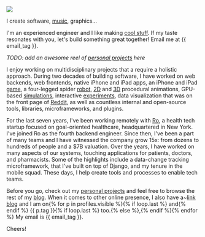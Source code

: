 ![](16-9-plotter.jpg)

I create software, [music][], graphics…

I'm an experienced engineer and I like making [cool stuff](/). If my taste resonates with you, let's build something great together! Email me at {{ email_tag }}.

*TODO: add an awesome reel of [personal projects](/) here*

I enjoy working on multidisciplinary projects that a require a holistic approach. During two decades of building software, I have worked on web backends, web frontends, native iPhone and iPad apps, an iPhone and iPad [game][], a four-legged spider [robot][], [2D][] and [3D][] procedural animations, GPU-based [simulations][], interactive [experiments][], data visualization that was on the front page of [Reddit][], as well as countless internal and open-source tools, libraries, microframeworks, and plugins.

For the last seven years, I've been working remotely with [Ro][], a health tech startup focused on goal-oriented healthcare, headquartered in New York. I've joined Ro as the fourth backend engineer. Since then, I've been a part of many teams and I have witnessed the company grow 15x: from dozens to hundreds of people and a $7B valuation. Over the years, I have worked on many aspects of our systems, touching applications for patients, doctors, and pharmacists.  Some of the highlights include a data-change tracking microframework, that I've built on top of Django, and my tenure in the mobile squad. These days, I help create tools and processes to enable tech teams.

Before you go, check out my [personal projects](/) and feel free to browse the rest of my [blog][]. When it comes to other online presence, I also have a~[link blog][] and I am on{% for p in profiles.visible %}{% if loop.last %} and{% endif %} {{ p.tag }}{% if loop.last %} too.{% else %},{% endif %}{% endfor %} My email is {{ email_tag }}.

Cheers!

  [music]: /music
  [game]: /checkers
  [robot]: /posts/its-alive
  [2D]: /posts/procedural-trees
  [3D]: /music/maladaptive
  [simulations]: /posts/tears-in-rain
  [experiments]: /posts/phototropism
  [Reddit]: https://www.reddit.com/r/dataisbeautiful/comments/33clwk/music_streaming_impact_number_of_artists_i/

  [Ro]: https://ro.co

  [blog]: /posts
  [link blog]: https://links.narf.pl/

